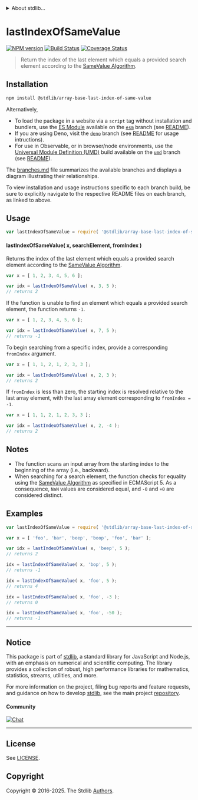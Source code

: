 <!--

@license Apache-2.0

Copyright (c) 2025 The Stdlib Authors.

Licensed under the Apache License, Version 2.0 (the "License");
you may not use this file except in compliance with the License.
You may obtain a copy of the License at

   http://www.apache.org/licenses/LICENSE-2.0

Unless required by applicable law or agreed to in writing, software
distributed under the License is distributed on an "AS IS" BASIS,
WITHOUT WARRANTIES OR CONDITIONS OF ANY KIND, either express or implied.
See the License for the specific language governing permissions and
limitations under the License.

-->


<details>
  <summary>
    About stdlib...
  </summary>
  <p>We believe in a future in which the web is a preferred environment for numerical computation. To help realize this future, we've built stdlib. stdlib is a standard library, with an emphasis on numerical and scientific computation, written in JavaScript (and C) for execution in browsers and in Node.js.</p>
  <p>The library is fully decomposable, being architected in such a way that you can swap out and mix and match APIs and functionality to cater to your exact preferences and use cases.</p>
  <p>When you use stdlib, you can be absolutely certain that you are using the most thorough, rigorous, well-written, studied, documented, tested, measured, and high-quality code out there.</p>
  <p>To join us in bringing numerical computing to the web, get started by checking us out on <a href="https://github.com/stdlib-js/stdlib">GitHub</a>, and please consider <a href="https://opencollective.com/stdlib">financially supporting stdlib</a>. We greatly appreciate your continued support!</p>
</details>

# lastIndexOfSameValue

[![NPM version][npm-image]][npm-url] [![Build Status][test-image]][test-url] [![Coverage Status][coverage-image]][coverage-url] <!-- [![dependencies][dependencies-image]][dependencies-url] -->

> Return the index of the last element which equals a provided search element according to the [SameValue Algorithm][@stdlib/assert/is-same-value].

<!-- Section to include introductory text. Make sure to keep an empty line after the intro `section` element and another before the `/section` close. -->

<section class="intro">

</section>

<!-- /.intro -->

<!-- Package usage documentation. -->

<section class="installation">

## Installation

```bash
npm install @stdlib/array-base-last-index-of-same-value
```

Alternatively,

-   To load the package in a website via a `script` tag without installation and bundlers, use the [ES Module][es-module] available on the [`esm`][esm-url] branch (see [README][esm-readme]).
-   If you are using Deno, visit the [`deno`][deno-url] branch (see [README][deno-readme] for usage intructions).
-   For use in Observable, or in browser/node environments, use the [Universal Module Definition (UMD)][umd] build available on the [`umd`][umd-url] branch (see [README][umd-readme]).

The [branches.md][branches-url] file summarizes the available branches and displays a diagram illustrating their relationships.

To view installation and usage instructions specific to each branch build, be sure to explicitly navigate to the respective README files on each branch, as linked to above.

</section>

<section class="usage">

## Usage

```javascript
var lastIndexOfSameValue = require( '@stdlib/array-base-last-index-of-same-value' );
```

#### lastIndexOfSameValue( x, searchElement, fromIndex )

Returns the index of the last element which equals a provided search element according to the [SameValue Algorithm][@stdlib/assert/is-same-value].

```javascript
var x = [ 1, 2, 3, 4, 5, 6 ];

var idx = lastIndexOfSameValue( x, 3, 5 );
// returns 2
```

If the function is unable to find an element which equals a provided search element, the function returns `-1`.

```javascript
var x = [ 1, 2, 3, 4, 5, 6 ];

var idx = lastIndexOfSameValue( x, 7, 5 );
// returns -1
```

To begin searching from a specific index, provide a corresponding `fromIndex` argument.

```javascript
var x = [ 1, 1, 2, 1, 2, 3, 3 ];

var idx = lastIndexOfSameValue( x, 2, 3 );
// returns 2
```

If `fromIndex` is less than zero, the starting index is resolved relative to the last array element, with the last array element corresponding to `fromIndex = -1`.

```javascript
var x = [ 1, 1, 2, 1, 2, 3, 3 ];

var idx = lastIndexOfSameValue( x, 2, -4 );
// returns 2
```

</section>

<!-- /.usage -->

<!-- Package usage notes. Make sure to keep an empty line after the `section` element and another before the `/section` close. -->

<section class="notes">

## Notes

-   The function scans an input array from the starting index to the beginning of the array (i.e., backward).
-   When searching for a search element, the function checks for equality using the [SameValue Algorithm][@stdlib/assert/is-same-value] as specified in ECMAScript 5. As a consequence, `NaN` values are considered equal, and `-0` and `+0` are considered distinct.

</section>

<!-- /.notes -->

<!-- Package usage examples. -->

<section class="examples">

## Examples

<!-- eslint no-undef: "error" -->

```javascript
var lastIndexOfSameValue = require( '@stdlib/array-base-last-index-of-same-value' );

var x = [ 'foo', 'bar', 'beep', 'boop', 'foo', 'bar' ];

var idx = lastIndexOfSameValue( x, 'beep', 5 );
// returns 2

idx = lastIndexOfSameValue( x, 'bop', 5 );
// returns -1

idx = lastIndexOfSameValue( x, 'foo', 5 );
// returns 4

idx = lastIndexOfSameValue( x, 'foo', -3 );
// returns 0

idx = lastIndexOfSameValue( x, 'foo', -50 );
// returns -1
```

</section>

<!-- /.examples -->

<!-- Section to include cited references. If references are included, add a horizontal rule *before* the section. Make sure to keep an empty line after the `section` element and another before the `/section` close. -->

<section class="references">

</section>

<!-- /.references -->

<!-- Section for related `stdlib` packages. Do not manually edit this section, as it is automatically populated. -->

<section class="related">

</section>

<!-- /.related -->

<!-- Section for all links. Make sure to keep an empty line after the `section` element and another before the `/section` close. -->


<section class="main-repo" >

* * *

## Notice

This package is part of [stdlib][stdlib], a standard library for JavaScript and Node.js, with an emphasis on numerical and scientific computing. The library provides a collection of robust, high performance libraries for mathematics, statistics, streams, utilities, and more.

For more information on the project, filing bug reports and feature requests, and guidance on how to develop [stdlib][stdlib], see the main project [repository][stdlib].

#### Community

[![Chat][chat-image]][chat-url]

---

## License

See [LICENSE][stdlib-license].


## Copyright

Copyright &copy; 2016-2025. The Stdlib [Authors][stdlib-authors].

</section>

<!-- /.stdlib -->

<!-- Section for all links. Make sure to keep an empty line after the `section` element and another before the `/section` close. -->

<section class="links">

[npm-image]: http://img.shields.io/npm/v/@stdlib/array-base-last-index-of-same-value.svg
[npm-url]: https://npmjs.org/package/@stdlib/array-base-last-index-of-same-value

[test-image]: https://github.com/stdlib-js/array-base-last-index-of-same-value/actions/workflows/test.yml/badge.svg?branch=main
[test-url]: https://github.com/stdlib-js/array-base-last-index-of-same-value/actions/workflows/test.yml?query=branch:main

[coverage-image]: https://img.shields.io/codecov/c/github/stdlib-js/array-base-last-index-of-same-value/main.svg
[coverage-url]: https://codecov.io/github/stdlib-js/array-base-last-index-of-same-value?branch=main

<!--

[dependencies-image]: https://img.shields.io/david/stdlib-js/array-base-last-index-of-same-value.svg
[dependencies-url]: https://david-dm.org/stdlib-js/array-base-last-index-of-same-value/main

-->

[chat-image]: https://img.shields.io/gitter/room/stdlib-js/stdlib.svg
[chat-url]: https://app.gitter.im/#/room/#stdlib-js_stdlib:gitter.im

[stdlib]: https://github.com/stdlib-js/stdlib

[stdlib-authors]: https://github.com/stdlib-js/stdlib/graphs/contributors

[umd]: https://github.com/umdjs/umd
[es-module]: https://developer.mozilla.org/en-US/docs/Web/JavaScript/Guide/Modules

[deno-url]: https://github.com/stdlib-js/array-base-last-index-of-same-value/tree/deno
[deno-readme]: https://github.com/stdlib-js/array-base-last-index-of-same-value/blob/deno/README.md
[umd-url]: https://github.com/stdlib-js/array-base-last-index-of-same-value/tree/umd
[umd-readme]: https://github.com/stdlib-js/array-base-last-index-of-same-value/blob/umd/README.md
[esm-url]: https://github.com/stdlib-js/array-base-last-index-of-same-value/tree/esm
[esm-readme]: https://github.com/stdlib-js/array-base-last-index-of-same-value/blob/esm/README.md
[branches-url]: https://github.com/stdlib-js/array-base-last-index-of-same-value/blob/main/branches.md

[stdlib-license]: https://raw.githubusercontent.com/stdlib-js/array-base-last-index-of-same-value/main/LICENSE

[@stdlib/assert/is-same-value]: https://github.com/stdlib-js/assert-is-same-value

</section>

<!-- /.links -->
